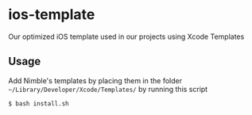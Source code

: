 # ios-template
Our optimized iOS template used in our projects using Xcode Templates

## Usage

Add Nimble's templates by placing them in the folder `~/Library/Developer/Xcode/Templates/` by running this script

```sh
$ bash install.sh
```